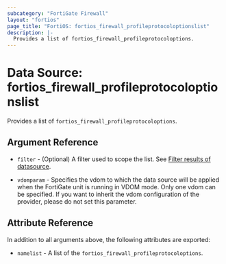 ```yaml
---
subcategory: "FortiGate Firewall"
layout: "fortios"
page_title: "FortiOS: fortios_firewall_profileprotocoloptionslist"
description: |-
  Provides a list of fortios_firewall_profileprotocoloptions.
---
```


# Data Source: fortios_firewall_profileprotocoloptionslist
Provides a list of `fortios_firewall_profileprotocoloptions`.

## Argument Reference

* `filter` - (Optional) A filter used to scope the list. See [Filter results of datasource](https://registry.terraform.io/providers/fortinetdev/fortios/latest/docs/guides/fgt_filter).

* `vdomparam` - Specifies the vdom to which the data source will be applied when the FortiGate unit is running in VDOM mode. Only one vdom can be specified. If you want to inherit the vdom configuration of the provider, please do not set this parameter.

## Attribute Reference

In addition to all arguments above, the following attributes are exported:

* `namelist` -  A list of the `fortios_firewall_profileprotocoloptions`.
